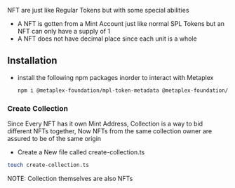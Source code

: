 NFT are just like Regular Tokens but with some special abilities
- A NFT is gotten from a Mint Account just like normal SPL Tokens but an NFT can only have a supply of 1
- A NFT does not have decimal place since each unit is a whole

## Installation
- install the following npm packages inorder to interact with Metaplex
  ```bash
  npm i @metaplex-foundation/mpl-token-metadata @metaplex-foundation/umi-bundle-defaults
  ```

### Create Collection
Since Every NFT has it own Mint Address, Collection is a way to bid different NFTs together,
Now NFTs from the same collection owner are assured to be of the same origin

- Create a New file called create-collection.ts
```bash
touch create-collection.ts
```

NOTE: Collection themselves are also NFTs